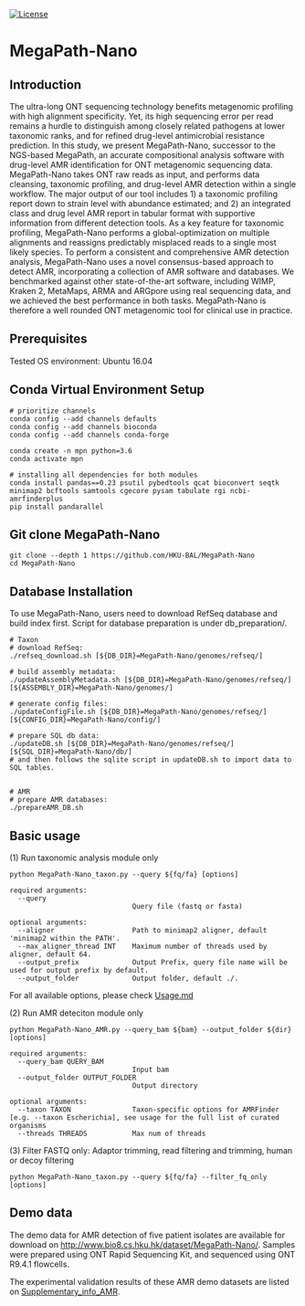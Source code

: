 [![License](https://img.shields.io/badge/License-BSD%203--Clause-blue.svg)](https://opensource.org/licenses/BSD-3-Clause)

# MegaPath-Nano

## Introduction

The ultra-long ONT sequencing technology benefits metagenomic profiling with high alignment specificity. Yet, its high sequencing error per read remains a hurdle to distinguish among closely related pathogens at lower taxonomic ranks, and for refined drug-level antimicrobial resistance prediction. In this study, we present MegaPath-Nano, successor to the NGS-based MegaPath, an accurate compositional analysis software with drug-level AMR identification for ONT metagenomic sequencing data. MegaPath-Nano takes ONT raw reads as input, and performs  data cleansing, taxonomic profiling, and drug-level AMR detection within a single workflow. The major output of our tool includes 1) a taxonomic profiling report down to strain level with abundance estimated; and 2) an integrated class and drug level AMR report in tabular format with supportive information from different detection tools. As a key feature for taxonomic profiling, MegaPath-Nano performs a global-optimization on multiple alignments and reassigns predictably misplaced reads to a single most likely species. To perform a consistent and comprehensive AMR detection analysis, MegaPath-Nano uses a novel consensus-based approach to detect AMR, incorporating a collection of AMR software and databases. We benchmarked against other state-of-the-art software, including WIMP, Kraken 2, MetaMaps, ARMA and ARGpore using real sequencing data, and we achieved the best performance in both tasks. MegaPath-Nano is therefore a well rounded ONT metagenomic tool for clinical use in practice.

## Prerequisites
Tested OS environment: Ubuntu 16.04

## Conda Virtual Environment Setup
```
# prioritize channels
conda config --add channels defaults
conda config --add channels bioconda
conda config --add channels conda-forge

conda create -n mpn python=3.6
conda activate mpn

# installing all dependencies for both modules
conda install pandas==0.23 psutil pybedtools qcat bioconvert seqtk minimap2 bcftools samtools cgecore pysam tabulate rgi ncbi-amrfinderplus
pip install pandarallel

```

## Git clone MegaPath-Nano
```
git clone --depth 1 https://github.com/HKU-BAL/MegaPath-Nano
cd MegaPath-Nano
```

## Database Installation
To use MegaPath-Nano, users need to download RefSeq database and build index first. Script for database preparation is under db_preparation/. 
```
# Taxon
# download RefSeq:
./refseq_download.sh [${DB_DIR}=MegaPath-Nano/genomes/refseq/]

# build assembly metadata:
./updateAssemblyMetadata.sh [${DB_DIR}=MegaPath-Nano/genomes/refseq/] [${ASSEMBLY_DIR}=MegaPath-Nano/genomes/]

# generate config files:
./updateConfigFile.sh [${DB_DIR}=MegaPath-Nano/genomes/refseq/] [${CONFIG_DIR}=MegaPath-Nano/config/]

# prepare SQL db data:
./updateDB.sh [${DB_DIR}=MegaPath-Nano/genomes/refseq/] [${SQL_DIR}=MegaPath-Nano/db/]
# and then follows the sqlite script in updateDB.sh to import data to SQL tables.


# AMR
# prepare AMR databases:
./prepareAMR_DB.sh

```

## Basic usage

(1) Run taxonomic analysis module only
```
python MegaPath-Nano_taxon.py --query ${fq/fa} [options]

required arguments:
  --query
                              Query file (fastq or fasta)

optional arguments:
  --aligner                   Path to minimap2 aligner, default 'minimap2 within the PATH'.
  --max_aligner_thread INT    Maximum number of threads used by aligner, default 64.
  --output_prefix             Output Prefix, query file name will be used for output prefix by default.
  --output_folder             Output folder, default ./.
```
For all available options, please check [Usage.md](docs/Usage.md)

(2) Run AMR deteciton module only
```
python MegaPath-Nano_AMR.py --query_bam ${bam} --output_folder ${dir} [options]

required arguments:
  --query_bam QUERY_BAM
                              Input bam
  --output_folder OUTPUT_FOLDER
                              Output directory

optional arguments:
  --taxon TAXON               Taxon-specific options for AMRFinder [e.g. --taxon Escherichia], see usage for the full list of curated organisms
  --threads THREADS           Max num of threads
```

(3) Filter FASTQ only: Adaptor trimming, read filtering and trimming, human or decoy filtering
```
python MegaPath-Nano_taxon.py --query ${fq/fa} --filter_fq_only [options]
```

## Demo data

The demo data for AMR detection of five patient isolates are available for download on http://www.bio8.cs.hku.hk/dataset/MegaPath-Nano/. Samples were prepared using ONT Rapid Sequencing Kit, and sequenced using ONT R9.4.1 flowcells.
  
The experimental validation results of these AMR demo datasets are listed on [Supplementary_info_AMR](docs/Supplementary_info_demo_AMR_data.md).
